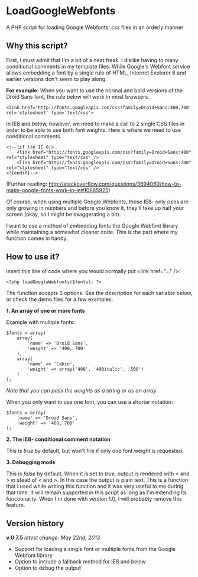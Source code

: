 LoadGoogleWebfonts
==================

A PHP script for loading Google Webfonts' css files in an orderly manner


Why this script?
----------------

First, I must admit that I'm a bit of a neat freak. I dislike having to many conditional comments in my template files. While Google's Webfont service allows embedding a font by a single rule of HTML, Internet Explorer 8 and earlier versions don't seem to play along.

**For example:**
When you want to use the normal and bold versions of the Droid Sans font, the rule below will work in most browsers.

	<link href='http://fonts.googleapis.com/css?family=Droid+Sans:400,700' rel='stylesheet' type='text/css'>

In IE8 and below, however, we need to make a call to 2 single CSS files in order to be able to use both font weights. Here is where we need to use conditional comments.

	<!--[if lte IE 8]>
		<link href="http://fonts.googleapis.com/css?family=Droid+Sans:400" rel="stylesheet" type="text/css" />
		<link href="http://fonts.googleapis.com/css?family=Droid+Sans:700" rel="stylesheet" type="text/css" />
	<![endif]-->

(Further reading: http://stackoverflow.com/questions/3694060/how-to-make-google-fonts-work-in-ie#10885925)

Of course, when using multiple Google Webfonts, those IE8- only rules are only growing in numbers and before you know it, they'll take up half your screen (okay, so I might be exaggerating a bit).

I want to use a method of embedding fonts the Google Webfont library while maintaining a somewhat cleaner code. This is the part where my function comes in handy.


How to use it?
-----------------

Insert this line of code where you would normally put &lt;link href="…" /&gt;:

	<?php loadGoogleWebfonts($fonts); ?>

The function accepts 3 options. See the description for each variable below, or check the demo files for a few examples.

**1. An array of one or more fonts**

Example with multiple fonts:

	$fonts = array(
		array(
			'name' => 'Droid Sans',
			'weight' => '400, 700'
		),
		array(
			'name' => 'Cabin',
			'weight' => array('400', '400italic', '500')
		)
	);

*Note that you can pass the weights as a string or as an array*.

When you only want to use one font, you can use a shorter notation:

	$fonts = array(
		'name' => 'Droid Sans',
		'weight' => '400, 700'
	);

**2. The IE8- conditional comment notation**

This is *true* by default, but won't fire if only one font weight is requested.

**3. Debugging mode**

This is *false* by default. When it is set to *true*, output is rendered with &lt; and &gt; in stead of < and >. In this case the output is plain text.
This is a function that I used while writing this function and it was very useful to me during that time. It will remain supported in this script as long as I'm extending its functionality. When I'm done with version 1.0, I will probably remove this feature.


Version history
---------------

**v.0.7.5** *latest change: May 22nd, 2013*
- Support for loading a single font or multiple fonts from the Google Webfont library
- Option to include a fallback method for IE8 and below
- Option to debug the output